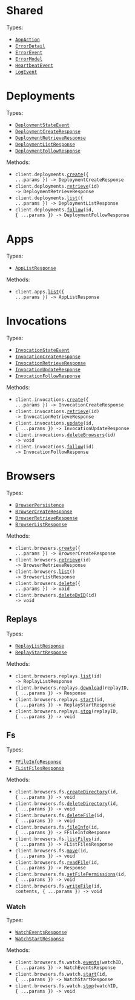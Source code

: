 # Shared

Types:

- <code><a href="./src/resources/shared.ts">AppAction</a></code>
- <code><a href="./src/resources/shared.ts">ErrorDetail</a></code>
- <code><a href="./src/resources/shared.ts">ErrorEvent</a></code>
- <code><a href="./src/resources/shared.ts">ErrorModel</a></code>
- <code><a href="./src/resources/shared.ts">HeartbeatEvent</a></code>
- <code><a href="./src/resources/shared.ts">LogEvent</a></code>

# Deployments

Types:

- <code><a href="./src/resources/deployments.ts">DeploymentStateEvent</a></code>
- <code><a href="./src/resources/deployments.ts">DeploymentCreateResponse</a></code>
- <code><a href="./src/resources/deployments.ts">DeploymentRetrieveResponse</a></code>
- <code><a href="./src/resources/deployments.ts">DeploymentListResponse</a></code>
- <code><a href="./src/resources/deployments.ts">DeploymentFollowResponse</a></code>

Methods:

- <code title="post /deployments">client.deployments.<a href="./src/resources/deployments.ts">create</a>({ ...params }) -> DeploymentCreateResponse</code>
- <code title="get /deployments/{id}">client.deployments.<a href="./src/resources/deployments.ts">retrieve</a>(id) -> DeploymentRetrieveResponse</code>
- <code title="get /deployments">client.deployments.<a href="./src/resources/deployments.ts">list</a>({ ...params }) -> DeploymentListResponse</code>
- <code title="get /deployments/{id}/events">client.deployments.<a href="./src/resources/deployments.ts">follow</a>(id, { ...params }) -> DeploymentFollowResponse</code>

# Apps

Types:

- <code><a href="./src/resources/apps.ts">AppListResponse</a></code>

Methods:

- <code title="get /apps">client.apps.<a href="./src/resources/apps.ts">list</a>({ ...params }) -> AppListResponse</code>

# Invocations

Types:

- <code><a href="./src/resources/invocations.ts">InvocationStateEvent</a></code>
- <code><a href="./src/resources/invocations.ts">InvocationCreateResponse</a></code>
- <code><a href="./src/resources/invocations.ts">InvocationRetrieveResponse</a></code>
- <code><a href="./src/resources/invocations.ts">InvocationUpdateResponse</a></code>
- <code><a href="./src/resources/invocations.ts">InvocationFollowResponse</a></code>

Methods:

- <code title="post /invocations">client.invocations.<a href="./src/resources/invocations.ts">create</a>({ ...params }) -> InvocationCreateResponse</code>
- <code title="get /invocations/{id}">client.invocations.<a href="./src/resources/invocations.ts">retrieve</a>(id) -> InvocationRetrieveResponse</code>
- <code title="patch /invocations/{id}">client.invocations.<a href="./src/resources/invocations.ts">update</a>(id, { ...params }) -> InvocationUpdateResponse</code>
- <code title="delete /invocations/{id}/browsers">client.invocations.<a href="./src/resources/invocations.ts">deleteBrowsers</a>(id) -> void</code>
- <code title="get /invocations/{id}/events">client.invocations.<a href="./src/resources/invocations.ts">follow</a>(id) -> InvocationFollowResponse</code>

# Browsers

Types:

- <code><a href="./src/resources/browsers/browsers.ts">BrowserPersistence</a></code>
- <code><a href="./src/resources/browsers/browsers.ts">BrowserCreateResponse</a></code>
- <code><a href="./src/resources/browsers/browsers.ts">BrowserRetrieveResponse</a></code>
- <code><a href="./src/resources/browsers/browsers.ts">BrowserListResponse</a></code>

Methods:

- <code title="post /browsers">client.browsers.<a href="./src/resources/browsers/browsers.ts">create</a>({ ...params }) -> BrowserCreateResponse</code>
- <code title="get /browsers/{id}">client.browsers.<a href="./src/resources/browsers/browsers.ts">retrieve</a>(id) -> BrowserRetrieveResponse</code>
- <code title="get /browsers">client.browsers.<a href="./src/resources/browsers/browsers.ts">list</a>() -> BrowserListResponse</code>
- <code title="delete /browsers">client.browsers.<a href="./src/resources/browsers/browsers.ts">delete</a>({ ...params }) -> void</code>
- <code title="delete /browsers/{id}">client.browsers.<a href="./src/resources/browsers/browsers.ts">deleteByID</a>(id) -> void</code>

## Replays

Types:

- <code><a href="./src/resources/browsers/replays.ts">ReplayListResponse</a></code>
- <code><a href="./src/resources/browsers/replays.ts">ReplayStartResponse</a></code>

Methods:

- <code title="get /browsers/{id}/replays">client.browsers.replays.<a href="./src/resources/browsers/replays.ts">list</a>(id) -> ReplayListResponse</code>
- <code title="get /browsers/{id}/replays/{replay_id}">client.browsers.replays.<a href="./src/resources/browsers/replays.ts">download</a>(replayID, { ...params }) -> Response</code>
- <code title="post /browsers/{id}/replays">client.browsers.replays.<a href="./src/resources/browsers/replays.ts">start</a>(id, { ...params }) -> ReplayStartResponse</code>
- <code title="post /browsers/{id}/replays/{replay_id}/stop">client.browsers.replays.<a href="./src/resources/browsers/replays.ts">stop</a>(replayID, { ...params }) -> void</code>

## Fs

Types:

- <code><a href="./src/resources/browsers/fs/fs.ts">FFileInfoResponse</a></code>
- <code><a href="./src/resources/browsers/fs/fs.ts">FListFilesResponse</a></code>

Methods:

- <code title="put /browsers/{id}/fs/create_directory">client.browsers.fs.<a href="./src/resources/browsers/fs/fs.ts">createDirectory</a>(id, { ...params }) -> void</code>
- <code title="put /browsers/{id}/fs/delete_directory">client.browsers.fs.<a href="./src/resources/browsers/fs/fs.ts">deleteDirectory</a>(id, { ...params }) -> void</code>
- <code title="put /browsers/{id}/fs/delete_file">client.browsers.fs.<a href="./src/resources/browsers/fs/fs.ts">deleteFile</a>(id, { ...params }) -> void</code>
- <code title="get /browsers/{id}/fs/file_info">client.browsers.fs.<a href="./src/resources/browsers/fs/fs.ts">fileInfo</a>(id, { ...params }) -> FFileInfoResponse</code>
- <code title="get /browsers/{id}/fs/list_files">client.browsers.fs.<a href="./src/resources/browsers/fs/fs.ts">listFiles</a>(id, { ...params }) -> FListFilesResponse</code>
- <code title="put /browsers/{id}/fs/move">client.browsers.fs.<a href="./src/resources/browsers/fs/fs.ts">move</a>(id, { ...params }) -> void</code>
- <code title="get /browsers/{id}/fs/read_file">client.browsers.fs.<a href="./src/resources/browsers/fs/fs.ts">readFile</a>(id, { ...params }) -> Response</code>
- <code title="put /browsers/{id}/fs/set_file_permissions">client.browsers.fs.<a href="./src/resources/browsers/fs/fs.ts">setFilePermissions</a>(id, { ...params }) -> void</code>
- <code title="put /browsers/{id}/fs/write_file">client.browsers.fs.<a href="./src/resources/browsers/fs/fs.ts">writeFile</a>(id, contents, { ...params }) -> void</code>

### Watch

Types:

- <code><a href="./src/resources/browsers/fs/watch.ts">WatchEventsResponse</a></code>
- <code><a href="./src/resources/browsers/fs/watch.ts">WatchStartResponse</a></code>

Methods:

- <code title="get /browsers/{id}/fs/watch/{watch_id}/events">client.browsers.fs.watch.<a href="./src/resources/browsers/fs/watch.ts">events</a>(watchID, { ...params }) -> WatchEventsResponse</code>
- <code title="post /browsers/{id}/fs/watch">client.browsers.fs.watch.<a href="./src/resources/browsers/fs/watch.ts">start</a>(id, { ...params }) -> WatchStartResponse</code>
- <code title="delete /browsers/{id}/fs/watch/{watch_id}">client.browsers.fs.watch.<a href="./src/resources/browsers/fs/watch.ts">stop</a>(watchID, { ...params }) -> void</code>
